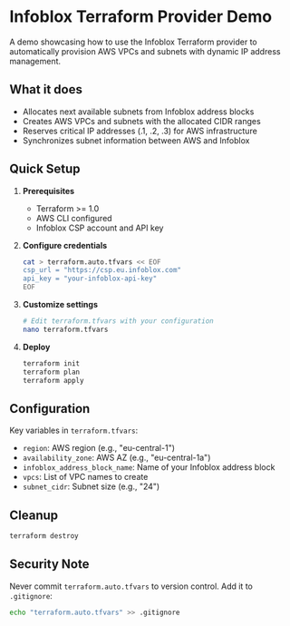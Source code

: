 # Infoblox Terraform Provider Demo

A demo showcasing how to use the Infoblox Terraform provider to automatically provision AWS VPCs and subnets with dynamic IP address management.

## What it does

- Allocates next available subnets from Infoblox address blocks
- Creates AWS VPCs and subnets with the allocated CIDR ranges
- Reserves critical IP addresses (.1, .2, .3) for AWS infrastructure
- Synchronizes subnet information between AWS and Infoblox

## Quick Setup

1. **Prerequisites**
   - Terraform >= 1.0
   - AWS CLI configured
   - Infoblox CSP account and API key

2. **Configure credentials**
   ```bash
   cat > terraform.auto.tfvars << EOF
   csp_url = "https://csp.eu.infoblox.com"
   api_key = "your-infoblox-api-key"
   EOF
   ```

3. **Customize settings**
   ```bash
   # Edit terraform.tfvars with your configuration
   nano terraform.tfvars
   ```

4. **Deploy**
   ```bash
   terraform init
   terraform plan
   terraform apply
   ```

## Configuration

Key variables in `terraform.tfvars`:
- `region`: AWS region (e.g., "eu-central-1")
- `availability_zone`: AWS AZ (e.g., "eu-central-1a")
- `infoblox_address_block_name`: Name of your Infoblox address block
- `vpcs`: List of VPC names to create
- `subnet_cidr`: Subnet size (e.g., "24")

## Cleanup

```bash
terraform destroy
```

## Security Note

Never commit `terraform.auto.tfvars` to version control. Add it to `.gitignore`:
```bash
echo "terraform.auto.tfvars" >> .gitignore
``` 
